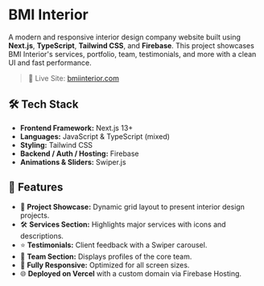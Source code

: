 # BMI Interior

A modern and responsive interior design company website built using **Next.js**, **TypeScript**, **Tailwind CSS**, and **Firebase**. This project showcases BMI Interior's services, portfolio, team, testimonials, and more with a clean UI and fast performance.

> 🔗 Live Site: [bmiinterior.com](https://www.bmiinterior.com)  

## 🛠️ Tech Stack

- **Frontend Framework:** Next.js 13+
- **Languages:** JavaScript & TypeScript (mixed)
- **Styling:** Tailwind CSS
- **Backend / Auth / Hosting:** Firebase
- **Animations & Sliders:** Swiper.js

## 📁 Features

- 💼 **Project Showcase:** Dynamic grid layout to present interior design projects.
- 🛠️ **Services Section:** Highlights major services with icons and descriptions.
- ⭐ **Testimonials:** Client feedback with a Swiper carousel.
- 👥 **Team Section:** Displays profiles of the core team.
- 📱 **Fully Responsive:** Optimized for all screen sizes.
- 🌐 **Deployed on Vercel** with a custom domain via Firebase Hosting.
